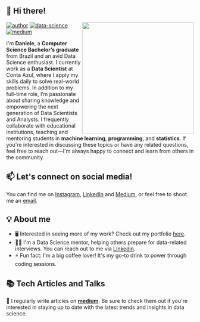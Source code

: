 ## 👋 Hi there!

<!--https://user-images.githubusercontent.com/5713670/87202985-820dcb80-c2b6-11ea-9f56-7ec461c497c3.gif-->
<img align='right' src='https://media.giphy.com/media/inECjKmGYzGms/giphy.gif' width='300'>

[![author](https://img.shields.io/badge/author-dani-blue.svg)](https://www.linkedin.com/in/daniele-santiago/) [![data-science](https://img.shields.io/badge/data-science-blue.svg)](https://www.linkedin.com/in/daniele-santiago/) [![medium](https://img.shields.io/badge/blog-medium-blue.svg)](https://medium.com/@daniele.santiago) 


I'm **Daniele**, a **Computer Science Bachelor’s graduate** from Brazil and an avid Data Science enthusiast. I currently work as a **Data Scientist** at Conta Azul, where I apply my skills daily to solve real-world problems. In addition to my full-time role, I’m passionate about sharing knowledge and empowering the next generation of Data Scientists and Analysts. I frequently collaborate with educational institutions, teaching and mentoring students in **machine learning**, **programming**, and **statistics**. If you're interested in discussing these topics or have any related questions, feel free to reach out—I'm always happy to connect and learn from others in the community.

## 📫 Let's connect on social media!

You can find me on [Instagram](https://www.instagram.com/adanielesantiago/), [LinkedIn](https://www.linkedin.com/in/daniele-santiago/) and [Medium](https://medium.com/@daniele.santiago), or feel free to shoot me an [email](mailto:daniele@estudante.ufscar.br).

## 💡 About me 

- 🖥️ Interested in seeing more of my work? Check out my portfolio [here](danielesantiago.my.canva.site/portfolio).
- 👩‍🏫 I'm a Data Science mentor, helping others prepare for data-related interviews. You can reach out to me via [Linkedin](https://www.linkedin.com/in/daniele-santiago/).
- ⚡ Fun fact: I'm a big coffee lover! It's my go-to drink to power through coding sessions.

## 📚 Tech Articles and Talks 

📝 I regularly write articles on [**medium**](https://medium.com/@daniele.santiago). Be sure to check them out if you're interested in staying up to date with the latest trends and insights in data science.
 

